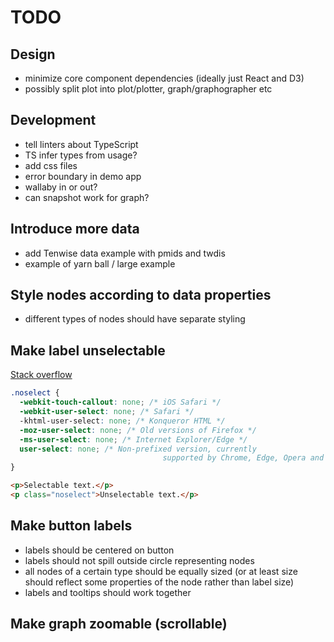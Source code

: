 # TODO

## Design

- minimize core component dependencies (ideally just React and D3)
- possibly split plot into plot/plotter, graph/graphographer etc

## Development

- tell linters about TypeScript
- TS infer types from usage?
- add css files
- error boundary in demo app
- wallaby in or out?
- can snapshot work for graph?

## Introduce more data

- add Tenwise data example with pmids and twdis
- example of yarn ball / large example

## Style nodes according to data properties

- different types of nodes should have separate styling

## Make label unselectable

[Stack overflow](https://stackoverflow.com/questions/826782/how-to-disable-text-selection-highlighting)

```css
.noselect {
  -webkit-touch-callout: none; /* iOS Safari */
  -webkit-user-select: none; /* Safari */
  -khtml-user-select: none; /* Konqueror HTML */
  -moz-user-select: none; /* Old versions of Firefox */
  -ms-user-select: none; /* Internet Explorer/Edge */
  user-select: none; /* Non-prefixed version, currently
                                  supported by Chrome, Edge, Opera and Firefox */
}
```

```html
<p>Selectable text.</p>
<p class="noselect">Unselectable text.</p>
```

## Make button labels

- labels should be centered on button
- labels should not spill outside circle representing nodes
- all nodes of a certain type should be equally sized (or at least size should reflect some properties of the node rather than label size)
- labels and tooltips should work together

## Make graph zoomable (scrollable)
